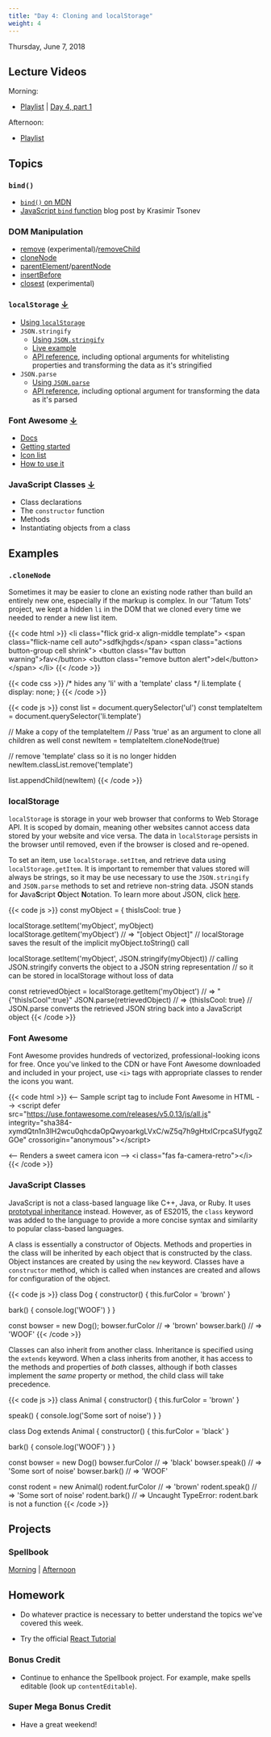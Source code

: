 ```yaml
---
title: "Day 4: Cloning and localStorage"
weight: 4
---
```


<date>Thursday, June 7, 2018</date>

## Lecture Videos

Morning:

* [Playlist](https://www.youtube.com/watch?v=AxtgfBl_yIw&list=PLuT2TqJuwaY-wZ8GKN0bjgCwNVf1WpEGp) | [Day 4, part 1](https://www.youtube.com/watch?v=eEYJ1o8MJ6o&index=37&list=PLuT2TqJuwaY-wZ8GKN0bjgCwNVf1WpEGp)

Afternoon:

* [Playlist](https://www.youtube.com/watch?v=GOQvgEk9IBM&list=PLuT2TqJuwaY90mQ7meSdhHMX6FbfCaLNA)

## Topics

### `bind()`

* [`bind()` on MDN](https://developer.mozilla.org/en-US/docs/Web/JavaScript/Reference/Global_objects/Function/bind)
* [JavaScript `bind` function](http://krasimirtsonev.com/blog/article/JavaScript-bind-function-setting-a-scope) blog post by Krasimir Tsonev

### DOM Manipulation

* [remove](https://developer.mozilla.org/en-US/docs/Web/API/ChildNode/remove) (experimental)/[removeChild](https://developer.mozilla.org/en-US/docs/Web/API/Node/removeChild)
* [cloneNode](https://developer.mozilla.org/en-US/docs/Web/API/Node/cloneNode)
* [parentElement](https://developer.mozilla.org/en-US/docs/Web/API/Node/parentElement)/[parentNode](https://developer.mozilla.org/en-US/docs/Web/API/Node/parentNode)
* [insertBefore](https://developer.mozilla.org/en-US/docs/Web/API/Node/insertBefore)
* [closest](https://developer.mozilla.org/en-US/docs/Web/API/Element/closest) (experimental)

### `localStorage` [↓](#localstorage)
* [Using `localStorage`](https://www.smashingmagazine.com/2010/10/local-storage-and-how-to-use-it/)
* `JSON.stringify`
  * [Using `JSON.stringify`](http://www.dyn-web.com/tutorials/php-js/json/stringify.php)
  * [Live example](http://jsfiddle.net/queryj/hLkUz/)
  * [API reference](https://developer.mozilla.org/en-US/docs/Web/JavaScript/Reference/Global_Objects/JSON/stringify), including optional arguments for whitelisting properties and transforming the data as it's stringified
* `JSON.parse`
  * [Using `JSON.parse`](http://www.dyn-web.com/tutorials/php-js/json/parse.php)
  * [API reference](https://developer.mozilla.org/en-US/docs/Web/JavaScript/Reference/Global_Objects/JSON/parse), including optional argument for transforming the data as it's parsed

### Font Awesome [↓](#font-awesome)
* [Docs](https://fontawesome.com/)
* [Getting started](https://fontawesome.com/get-started/svg-with-js)
* [Icon list](https://fontawesome.com/icons?d=gallery&m=free)
* [How to use it](https://fontawesome.com/how-to-use/svg-with-js)

### JavaScript Classes [↓](#javascript-classes)
* Class declarations
* The `constructor` function
* Methods
* Instantiating objects from a class

## Examples

### `.cloneNode`
Sometimes it may be easier to clone an existing node rather than build an entirely new one, especially if the markup is complex.  In our 'Tatum Tots' project, we kept a hidden `li` in the DOM that we cloned every time we needed to render a new list item.

{{< code html >}}
&lt;li class="flick grid-x align-middle template"&gt;
  &lt;span class="flick-name cell auto"&gt;sdfkjhgds&lt;/span&gt;
  &lt;span class="actions button-group cell shrink"&gt;
    &lt;button class="fav button warning"&gt;fav&lt;/button&gt;
    &lt;button class="remove button alert"&gt;del&lt;/button&gt;
  &lt;/span&gt;
&lt;/li&gt;
{{< /code >}}

{{< code css >}}
/* hides any 'li' with a 'template' class */
li.template {
  display: none;
}
{{< /code >}}

{{< code js >}}
const list = document.querySelector('ul')
const templateItem = document.querySelector('li.template')

// Make a copy of the templateItem
// Pass 'true' as an argument to clone all children as well
const newItem = templateItem.cloneNode(true)

// remove 'template' class so it is no longer hidden
newItem.classList.remove('template')

list.appendChild(newItem)
{{< /code >}}

### localStorage

`localStorage` is storage in your web browser that conforms to Web Storage API.  It is scoped by domain, meaning other websites cannot access data stored by your website and vice versa.  The data in `localStorage` persists in the browser until removed, even if the browser is closed and re-opened.

To set an item, use `localStorage.setItem`, and retrieve data using `localStorage.getItem`.  It is important to remember that values stored will always be strings, so it may be use necessary to use the `JSON.stringify` and `JSON.parse` methods to set and retrieve non-string data.  JSON stands for **J**ava**S**cript **O**bject **N**otation.  To learn more about JSON, click [here](https://www.w3schools.com/js/js_json_intro.asp).

{{< code js >}}
const myObject = {
  thisIsCool: true
}

localStorage.setItem('myObject', myObject)
localStorage.getItem('myObject') // => "[object Object]"
// localStorage saves the result of the implicit myObject.toString() call

localStorage.setItem('myObject', JSON.stringify(myObject))
// calling JSON.stringify converts the object to a JSON string representation
// so it can be stored in localStorage without loss of data

const retrievedObject = localStorage.getItem('myObject') // => "{"thisIsCool":true}"
JSON.parse(retrievedObject) // => {thisIsCool: true}
// JSON.parse converts the retrieved JSON string back into a JavaScript object
{{< /code >}}

### Font Awesome

Font Awesome provides hundreds of vectorized, professional-looking icons for free.  Once you've linked to the CDN or have Font Awesome downloaded and included in your project, use `<i>` tags with appropriate classes to render the icons you want.

{{< code html >}}
&lt;-- Sample script tag to include Font Awesome in HTML --&gt;
&lt;script defer src=&quot;https://use.fontawesome.com/releases/v5.0.13/js/all.js&quot; integrity=&quot;sha384-xymdQtn1n3lH2wcu0qhcdaOpQwyoarkgLVxC/wZ5q7h9gHtxICrpcaSUfygqZGOe&quot; crossorigin=&quot;anonymous&quot;&gt;&lt;/script&gt;

&lt;-- Renders a sweet camera icon --&gt;
&lt;i class=&quot;fas fa-camera-retro&quot;&gt;&lt;/i&gt;
{{< /code >}}


### JavaScript Classes

JavaScript is not a class-based language like C++, Java, or Ruby.  It uses [prototypal inheritance](https://developer.mozilla.org/en-US/docs/Web/JavaScript/Inheritance_and_the_prototype_chain) instead.  However, as of ES2015, the `class` keyword was added to the language to provide a more concise syntax and similarity to popular class-based languages.

A class is essentially a constructor of Objects.  Methods and properties in the class will be inherited by each object that is constructed by the class.  Object instances are created by using the `new` keyword.  Classes have a `constructor` method, which is called when instances are created and allows for configuration of the object.

{{< code js >}}
class Dog {
  constructor() {
    this.furColor = 'brown'
  }

  bark() {
    console.log('WOOF')
  }
}

const bowser = new Dog();
bowser.furColor // => 'brown'
bowser.bark()   // => 'WOOF'
{{< /code >}}

Classes can also inherit from another class.  Inheritance is specified using the `extends` keyword.  When a class inherits from another, it has access to the methods and properties of *both* classes, although if both classes implement the *same* property or method, the child class will take precedence.

{{< code js >}}
class Animal {
  constructor() {
    this.furColor = 'brown'
  }

  speak() {
    console.log('Some sort of noise')
  }
}

class Dog extends Animal {
  constructor() {
    this.furColor = 'black'
  }

  bark() {
    console.log('WOOF')
  }
}

const bowser = new Dog()
bowser.furColor // => 'black'
bowser.speak()  // => 'Some sort of noise'
bowser.bark()   // => 'WOOF'

const rodent = new Animal()
rodent.furColor // => 'brown'
rodent.speak()  // => 'Some sort of noise'
rodent.bark()   // => Uncaught TypeError: rodent.bark is not a function
{{< /code >}}


## Projects

### Spellbook

[Morning](https://github.com/xtbc18s2/spellbook) | [Afternoon](https://github.com/xtbc18s2/spellbook/tree/afternoon)

## Homework

* Do whatever practice is necessary to better understand the topics we've covered this week.

* Try the official [React Tutorial](https://reactjs.org/tutorial/tutorial.html)

### Bonus Credit

* Continue to enhance the Spellbook project. For example, make spells editable (look up `contentEditable`).

### Super Mega Bonus Credit

* Have a great weekend!
